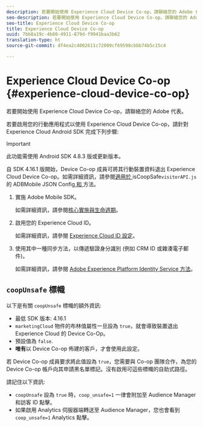 ```yaml
---
description: 若要開始使用 Experience Cloud Device Co-op，請聯絡您的 Adobe 代表。
seo-description: 若要開始使用 Experience Cloud Device Co-op，請聯絡您的 Adobe 代表。
seo-title: Experience Cloud Device Co-op
title: Experience Cloud Device Co-op
uuid: 7bb8a19c-4b80-4911-879d-f9941baa3b62
translation-type: ht
source-git-commit: df4ea2c4002611c72009cf69598cbbb74b5c15c4

---
```



# Experience Cloud Device Co-op {#experience-cloud-device-co-op}

若要開始使用 Experience Cloud Device Co-op，請聯絡您的 Adobe 代表。

若要啟用您的行動應用程式以使用 Experience Cloud Device Co-op，請針對 Experience Cloud Android SDK 完成下列步驟:

>[!IMPORTANT]
>
>此功能需使用 Android SDK 4.8.3 版或更新版本。

自 SDK 4.16.1 版開始，Device Co-op 成員可將其行動裝置資料退出 Experience Cloud Device Co-op。如需詳細資訊，請參閱[適用於 ](/help/android/configuration/json-config/json-config.md)isCoopSafe`visitorAPI.js` 的 ADBMobile JSON Config[ 和 ](https://marketing.adobe.com/resources/help/zh_TW/mcvid/mcvid-coopsafe.html) 方法。

1. 實施 Adobe Mobile SDK。

   如需詳細資訊，請參閱[核心實施與生命週期](/help/android/getting-started/dev-qs.md)。
1. 啟用您的 Experience Cloud ID。

   如需詳細資訊，請參閱 [Experience Cloud ID 設定](/help/android/c-marketing-cloud/mcvid.md)。
1. 使用其中一種同步方法，以傳遞驗證身分識別 (例如 CRM ID 或雜湊電子郵件)。

   如需詳細資訊，請參閱 [Adobe Experience Platform Identity Service 方法](/help/android/c-marketing-cloud/mc-methods.md)。

## `coopUnsafe` 標幟

以下是有關 `coopUnsafe` 標幟的額外資訊:

* 最低 SDK 版本: 4.16.1
* `marketingCloud` 物件的布林值屬性一旦設為 `true`，就會導致裝置退出 Experience Cloud 的 Device Co-Op。
* 預設值為 `false`.
* **唯有**&#x200B;以 Device Co-op 佈建的客戶，才會使用此設定。

若 Device Co-op 成員要求將此值設為 `true`，您需要與 Co-op 團隊合作，為您的 Device Co-op 帳戶向其申請黑名單標記。沒有啟用可這些標幟的自助式路徑。

請記住以下資訊:

* `coopUnsafe` 設為 `true` 時，`coop_unsafe=1` 一律會附加至 Audience Manager 和訪客 ID 點擊。
* 如果啟用 Analytics 伺服器端轉送至 Audience Manager，您也會看到 `coop_unsafe=1` Analytics 點擊。
